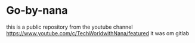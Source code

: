 # Go-by-nana
this is a public repository from the youtube channel https://www.youtube.com/c/TechWorldwithNana/featured
it was om gitlab
